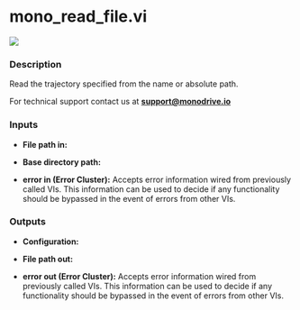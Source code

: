 # mono_read_file.vi

<p class="img_container">
<img class="lg_img" src="../mono_read_file.png"/>
</p>

### Description

Read the trajectory specified from the name or absolute path.

For technical support contact us at <b>support@monodrive.io</b> 

### Inputs

- **File path in:**   

- **Base directory path:**   

- **error in (Error Cluster):** Accepts error information wired from previously called VIs. This information can be used to decide if any functionality should be bypassed in the event of errors from other VIs. 

### Outputs

- **Configuration:**   

- **File path out:**   

- **error out (Error Cluster):** Accepts error information wired from previously called VIs. This information can be used to decide if any functionality should be bypassed in the event of errors from other VIs. 

<p>&nbsp;</p>
